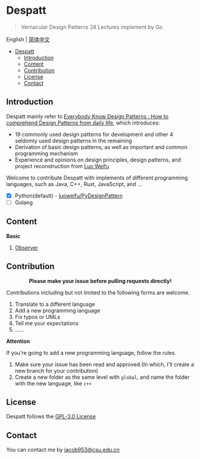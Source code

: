 # Despatt

> Vernacular Design Patterns 28 Lectures implement by Go

English | [简体中文](README-zh.md)

- [Despatt](#despatt)
  - [Introduction](#introduction)
  - [Content](#content)
  - [Contribution](#contribution)
  - [License](#license)
  - [Contact](#contact)

## Introduction

Despatt mainly refer to [Everybody Know Design Patterns : How to comprehend Design Patterns from daily life](https://gitbook.cn/gitchat/column/5b26040ac81ac568fcf64ea3), 
which introduces: 
- 19 commonly used design patterns for development and other 4 seldomly used design patterns in the remaining
- Derivation of basic design patterns, as well as important and common programming mechanism
- Experience and opinions on design principles, design patterns, and project reconstruction from [Luo Weifu](https://github.com/luoweifu)

Welcome to contribute Despatt with implements of different programming languages, such as Java, C++, Rust, JavaScript, and ...
- [x] Python(default) - [luoweifu/PyDesignPattern](https://github.com/luoweifu/PyDesignPattern)
- [ ] Golang

## Content

**Basic**

1. [Observer](global/basic/01-Observer.md)

## Contribution

<center><b>Please make your issue before pulling requests directly!</b></center>

Contributions including but not limited to the following forms are welcome.
1. Translate to a different language
2. Add a new programming language
3. Fix typos or UMLs
4. Tell me your expectations
5. ......

**Attention**

If you're going to add a new programming language, follow the rules.
1. Make sure your issue has been read and approved.(In which, I'll create a new branch for your contribution)
2. Create a new folder as the same level with `global`, and name the folder with the new language, like `c++`

## License

Despatt follows the [GPL-3.0 License](LICENSE)

## Contact

You can contact me by jacob953@csu.edu.cn